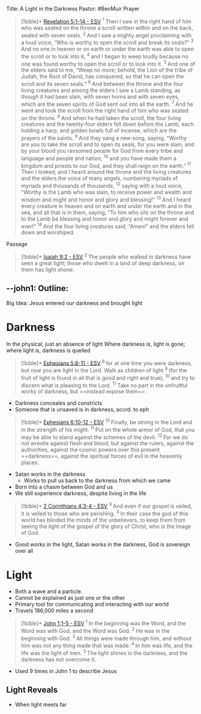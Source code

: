 Title: A Light in the Darkness
Pastor: #BenMuir 
Prayer
> [!bible]+ [Revelation 5:1-14 - ESV](https://bolls.life/ESV/66/5/)
>  <sup> 1 </sup>Then I saw in the right hand of him who was seated on the throne a scroll written within and on the back, sealed with seven seals. <sup> 2 </sup>And I saw a mighty angel proclaiming with a loud voice, “Who is worthy to open the scroll and break its seals?” <sup> 3 </sup>And no one in heaven or on earth or under the earth was able to open the scroll or to look into it, <sup> 4 </sup>and I began to weep loudly because no one was found worthy to open the scroll or to look into it. <sup> 5 </sup>And one of the elders said to me, “Weep no more; behold, the Lion of the tribe of Judah, the Root of David, has conquered, so that he can open the scroll and its seven seals.” <sup> 6 </sup>And between the throne and the four living creatures and among the elders I saw a Lamb standing, as though it had been slain, with seven horns and with seven eyes, which are the seven spirits of God sent out into all the earth. <sup> 7 </sup>And he went and took the scroll from the right hand of him who was seated on the throne. <sup> 8 </sup>And when he had taken the scroll, the four living creatures and the twenty-four elders fell down before the Lamb, each holding a harp, and golden bowls full of incense, which are the prayers of the saints. <sup> 9 </sup>And they sang a new song, saying, “Worthy are you to take the scroll and to open its seals, for you were slain, and by your blood you ransomed people for God from every tribe and language and people and nation, <sup> 10 </sup>and you have made them a kingdom and priests to our God, and they shall reign on the earth.” <sup> 11 </sup>Then I looked, and I heard around the throne and the living creatures and the elders the voice of many angels, numbering myriads of myriads and thousands of thousands, <sup> 12 </sup>saying with a loud voice, “Worthy is the Lamb who was slain, to receive power and wealth and wisdom and might and honor and glory and blessing!” <sup> 13 </sup>And I heard every creature in heaven and on earth and under the earth and in the sea, and all that is in them, saying, “To him who sits on the throne and to the Lamb be blessing and honor and glory and might forever and ever!” <sup> 14 </sup>And the four living creatures said, “Amen!” and the elders fell down and worshiped.

Passage
> [!bible]+ [Isaiah 9:2 - ESV](https://bolls.life/ESV/23/9/)
>  <sup> 2 </sup>The people who walked in darkness have seen a great light; those who dwelt in a land of deep darkness, on them has light shone.

--john1:
Outline:
- 

Big Idea: Jesus entered our darkness and brought light
# Darkness
In the physical, just an absence of light
Where darkness is, light is gone; where light is, darkness is quelled

> [!bible]+ [Ephesians 5:8-11 - ESV](https://bolls.life/ESV/49/5/)
>  <sup> 8 </sup>for at one time you were darkness, but now you are light in the Lord. Walk as children of light <sup> 9 </sup>(for the fruit of light is found in all that is good and right and true), <sup> 10 </sup>and try to discern what is pleasing to the Lord. <sup> 11 </sup>Take no part in the unfruitful works of darkness, but ==instead expose them==.

- Darkness conceales and constricts
- Someone that is unsaved is in darkness, accrd. to eph
> [!bible]+ [Ephesians 6:10-12 - ESV](https://bolls.life/ESV/49/6/)
>  <sup> 10 </sup>Finally, be strong in the Lord and in the strength of his might. <sup> 11 </sup>Put on the whole armor of God, that you may be able to stand against the schemes of the devil. <sup> 12 </sup>For we do not wrestle against flesh and blood, but against the rulers, against the authorities, against the cosmic powers over this present ==darkness==, against the spiritual forces of evil in the heavenly places.

- Satan works in the darkness
	- Works to pull us back to the darkness from which we came
- Born into a chasm between God and us
- We still experience darkness, despite living in the life
> [!bible]+ [2 Corinthians 4:3-4 - ESV](https://bolls.life/ESV/47/4/)
>  <sup> 3 </sup>And even if our gospel is veiled, it is veiled to those who are perishing. <sup> 4 </sup>In their case the god of this world has blinded the minds of the unbelievers, to keep them from seeing the light of the gospel of the glory of Christ, who is the image of God.

- Good works in the light, Satan works in the darkness, God is sovereign over all
# Light
- Both a wave and a particle.
- Cannot be explained as just one or the other
- Primary tool for communicating and interacting with our world
- Travels 186,000 miles a second

> [!bible]+ [John 1:1-5 - ESV](https://bolls.life/ESV/43/1/)
>  <sup> 1 </sup>In the beginning was the Word, and the Word was with God, and the Word was God. <sup> 2 </sup>He was in the beginning with God. <sup> 3 </sup>All things were made through him, and without him was not any thing made that was made. <sup> 4 </sup>In him was life,  and the life was the light of men. <sup> 5 </sup>The light shines in the darkness, and the darkness has not overcome it.

- Used 9 times in John 1 to describe Jesus
## Light Reveals
- When light meets far